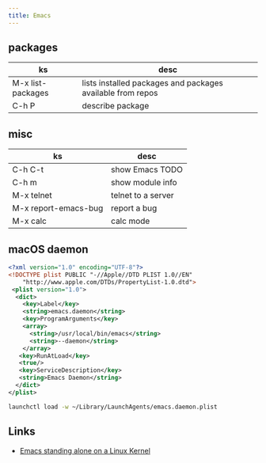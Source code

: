 ```yaml
---
title: Emacs
---
```


## packages

| ks                | desc                                                       |
|-------------------|------------------------------------------------------------|
| M-x list-packages | lists installed packages and packages available from repos |
| C-h P <package>   | describe package                                           |

## misc

| ks                   | desc               |
|----------------------|--------------------|
| C-h C-t              | show Emacs TODO    |
| C-h m                | show module info   |
| M-x telnet           | telnet to a server |
| M-x report-emacs-bug | report a bug       |
| M-x calc             | calc mode          |

## macOS daemon

```xml
<?xml version="1.0" encoding="UTF-8"?>
<!DOCTYPE plist PUBLIC "-//Apple//DTD PLIST 1.0//EN"
    "http://www.apple.com/DTDs/PropertyList-1.0.dtd">
 <plist version="1.0">
  <dict>
    <key>Label</key>
    <string>emacs.daemon</string>
    <key>ProgramArguments</key>
    <array>
      <string>/usr/local/bin/emacs</string>
      <string>--daemon</string>
    </array>
   <key>RunAtLoad</key>
   <true/>
   <key>ServiceDescription</key>
   <string>Emacs Daemon</string>
  </dict>
</plist>
```

```bash
launchctl load -w ~/Library/LaunchAgents/emacs.daemon.plist
```

## Links

* [Emacs standing alone on a Linux Kernel](http://www.informatimago.com/linux/emacs-on-user-mode-linux.html)
